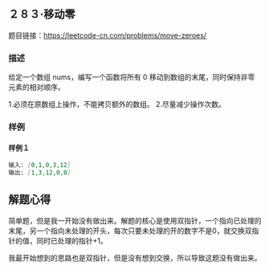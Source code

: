 ## ２８３·移动零

题目链接：https://leetcode-cn.com/problems/move-zeroes/

### 描述

给定一个数组 nums，编写一个函数将所有 0 移动到数组的末尾，同时保持非零元素的相对顺序。

1.必须在原数组上操作，不能拷贝额外的数组。
2.尽量减少操作次数。

### 样例

#### 样例１

```markdown
输入: [0,1,0,3,12]
输出: [1,3,12,0,0]
```

## 解题心得

简单题，但是我一开始没有做出来。解题的核心是使用双指针，一个指向已处理的末尾，另一个指向未处理的开头，每次只要未处理的开的数字不是0，就交换双指针的值，同时已处理的指针+1。

我最开始想到的思路也是双指针，但是没有想到交换，所以导致这题没有做出来。
